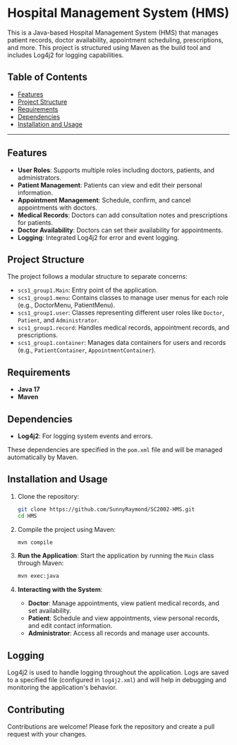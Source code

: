 # Hospital Management System (HMS)

This is a Java-based Hospital Management System (HMS) that manages patient records, doctor availability, appointment scheduling, prescriptions, and more. This project is structured using Maven as the build tool and includes Log4j2 for logging capabilities.

## Table of Contents

- [Features](#features)
- [Project Structure](#project-structure)
- [Requirements](#requirements)
- [Dependencies](#dependencies)
- [Installation and Usage](#installation-and-usage)

---

## Features

- **User Roles**: Supports multiple roles including doctors, patients, and administrators.
- **Patient Management**: Patients can view and edit their personal information.
- **Appointment Management**: Schedule, confirm, and cancel appointments with doctors.
- **Medical Records**: Doctors can add consultation notes and prescriptions for patients.
- **Doctor Availability**: Doctors can set their availability for appointments.
- **Logging**: Integrated Log4j2 for error and event logging.

## Project Structure

The project follows a modular structure to separate concerns:

- `scs1_group1.Main`: Entry point of the application.
- `scs1_group1.menu`: Contains classes to manage user menus for each role (e.g., DoctorMenu, PatientMenu).
- `scs1_group1.user`: Classes representing different user roles like `Doctor`, `Patient`, and `Administrator`.
- `scs1_group1.record`: Handles medical records, appointment records, and prescriptions.
- `scs1_group1.container`: Manages data containers for users and records (e.g., `PatientContainer`, `AppointmentContainer`).

## Requirements

- **Java 17**
- **Maven**

## Dependencies

- **Log4j2**: For logging system events and errors.
  
These dependencies are specified in the `pom.xml` file and will be managed automatically by Maven.

## Installation and Usage

1. Clone the repository:
   ```bash
   git clone https://github.com/SunnyRaymond/SC2002-HMS.git
   cd HMS
   ```

2. Compile the project using Maven:
   ```bash
   mvn compile
   ```
   
3. **Run the Application**:
   Start the application by running the `Main` class through Maven:
   ```bash
   mvn exec:java
   ```

4. **Interacting with the System**:
   - **Doctor**: Manage appointments, view patient medical records, and set availability.
   - **Patient**: Schedule and view appointments, view personal records, and edit contact information.
   - **Administrator**: Access all records and manage user accounts.

## Logging

Log4j2 is used to handle logging throughout the application. Logs are saved to a specified file (configured in `log4j2.xml`) and will help in debugging and monitoring the application's behavior.

## Contributing

Contributions are welcome! Please fork the repository and create a pull request with your changes.
